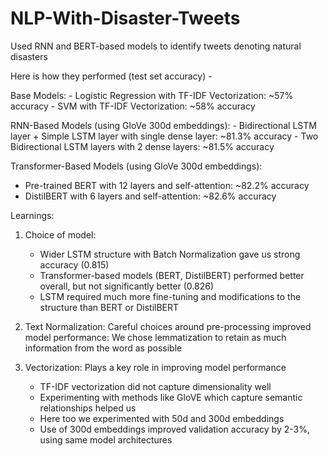 # NLP-With-Disaster-Tweets
Used RNN and BERT-based models to identify tweets denoting natural disasters

Here is how they performed (test set accuracy) - 

  Base Models:
    - Logistic Regression with TF-IDF Vectorization: ~57% accuracy
    - SVM with TF-IDF Vectorization: ~58% accuracy
    
  RNN-Based Models (using GloVe 300d embeddings):
    - Bidirectional LSTM layer + Simple LSTM layer with single dense layer: ~81.3% accuracy
    - Two Bidirectional LSTM layers with 2 dense layers: ~81.5% accuracy
    
  Transformer-Based Models (using GloVe 300d embeddings):
   - Pre-trained BERT with 12 layers and self-attention: ~82.2% accuracy
   - DistilBERT with 6 layers and self-attention: ~82.6% accuracy

Learnings:
  1. Choice of model:
     - Wider LSTM structure with Batch Normalization gave us strong accuracy (0.815)
     - Transformer-based models (BERT, DistilBERT) performed better overall, but not significantly
      better (0.826)
     - LSTM required much more fine-tuning and modifications to the structure than BERT or DistilBERT
  
  3. Text Normalization: Careful choices around pre-processing improved model performance: We chose lemmatization to retain as much information from the word as possible

  4. Vectorization: Plays a key role in improving model performance
     - TF-IDF vectorization did not capture dimensionality well
     - Experimenting with methods like GloVE which capture semantic relationships helped us
     - Here too we experimented with 50d and 300d embeddings
     - Use of 300d embeddings improved validation accuracy by 2-3%, using same model
       architectures

